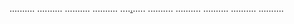 ..........
..........
..........
..........
....[.](http://youtu.be).....
..........
..........
..........
..........
..........
